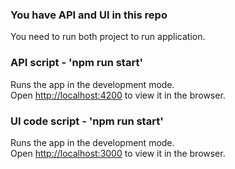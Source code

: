 
### You have API and UI in this repo

You need to run both project to run application.

### API script - 'npm run start'

Runs the app in the development mode.<br>
Open [http://localhost:4200](http://localhost:4200) to view it in the browser.


### UI code script - 'npm run start'

Runs the app in the development mode.<br>
Open [http://localhost:3000](http://localhost:3000) to view it in the browser.
